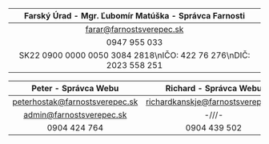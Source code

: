 |**Farský Úrad - Mgr. Ľubomír Matúška - Správca Farnosti**|
|:---:|
|farar@farnostsverepec.sk|
|0947 955 033|
|SK22 0900 0000 0050 3084 2818\nIČO: 422 76 276\nDIČ: 2023 558 251|
<!-- table-setup wrap-style=column; wrap-on=max-width:588px -->
|**Peter - Správca Webu**|**Richard - Správca Webu**|
|:---:|:---:|
|peterhostak@farnostsverepec.sk|richardkanskje@farnostsverepec.sk|
|admin@farnostsverepec.sk|-///-|
|0904 424 764|0904 439 502|
